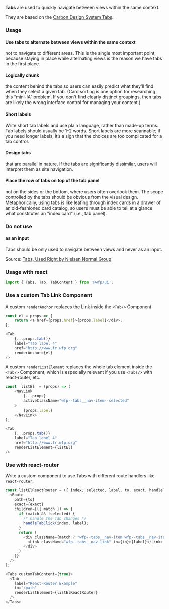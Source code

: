 **Tabs** are used to quickly navigate between views within the same context.

They are based on the [Carbon Design System Tabs](https://www.carbondesignsystem.com/components/tabs/usage/).

### Usage

#### Use tabs to alternate between views within the same context

not to navigate to different areas. This is the single most important point, because staying in place while alternating views is the reason we have tabs in the first place.

#### Logically chunk

the content behind the tabs so users can easily predict what they'll find when they select a given tab. (Card sorting is one option for researching this “mini-IA” problem. If you don't find clearly distinct groupings, then tabs are likely the wrong interface control for managing your content.)

#### Short labels

Write short tab labels and use plain language, rather than made-up terms. Tab labels should usually be 1–2 words. Short labels are more scannable; if you need longer labels, it’s a sign that the choices are too complicated for a tab control.

#### Design tabs

that are parallel in nature. If the tabs are significantly dissimilar, users will interpret them as site navigation.

#### Place the row of tabs on top of the tab panel

not on the sides or the bottom, where users often overlook them. The scope controlled by the tabs should be obvious from the visual design. Metaphorically, using tabs is like leafing through index cards in a drawer of an old-fashioned card catalog, so users must be able to tell at a glance what constitutes an "index card" (i.e., tab panel).


### Do not use

#### as an input
Tabs should be only used to navigate between views and never as an input.

Source: [Tabs, Used Right by Nielsen Normal Group](https://www.nngroup.com/articles/tabs-used-right/)

### Usage with react
```js
import { Tabs, Tab, TabContent } from '@wfp/ui';
```

### Use a custom Tab Link Component

  A custom `renderAnchor` replaces the Link inside the `<Tab/>` Component
```js
const el = props => {
	return <a href={props.href}>{props.label}</div>;
};
```
  
```js
<Tab
	{...props.tab()}
	label="Tab label 4"
	href="http://www.fr.wfp.org"
	renderAnchor={el}
/>
```

  A custom `renderListElement` replaces the whole tab element inside the `<Tab/>` Component, which is especially relevant if you use `<Tabs/>` with react-router, etc.
```js
const  listEl  = (props) => (
	<NavLink
		{...props}
		activeClassName="wfp--tabs__nav-item--selected"
	>
		{props.label}
	</NavLink>
);
```
  
```js
<Tab
	{...props.tab()}
	label="Tab label 4"
	href="http://www.fr.wfp.org"
	renderListElement={listEl}
/>
```

### Use with react-router

Write a custom component to use Tabs with different route handlers like `react-router`.

```js
const listElReactRouter = ({ index, selected, label, to, exact, handleTabClick }) => (
  <Route
    path={to}
    exact={exact}
    children={({ match }) => {
      if (match && !selected) {
        /* handle the Tab changes */
        handleTabClick(index, label);
      }
      return (
        <div className={match ? "wfp--tabs__nav-item wfp--tabs__nav-item--selected" : "wfp--tabs__nav-item"}>
          <Link className="wfp--tabs__nav-link" to={to}>{label}</Link>
        </div>
      )
    }}
  />
);
```

```js
<Tabs customTabContent={true}>
  <Tab
    label="React-Router Example"
    to="/path"
    renderListElement={listElReactRouter}
  />
</Tabs>
```